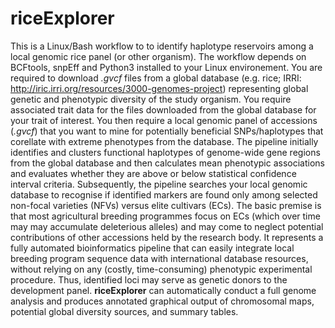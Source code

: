 # riceExplorer

This is a Linux/Bash workflow to to identify haplotype reservoirs among a local genomic rice panel (or other organism). The workflow depends on BCFtools, snpEff and Python3 installed to your Linux environement. You are required to download *.gvcf* files from a global database (e.g. rice; IRRI: http://iric.irri.org/resources/3000-genomes-project) representing global genetic and phenotypic diversity of the study organism. You require associated trait data for the files downloaded from the global database for your trait of interest. You then require a local genomic panel of accessions (*.gvcf*) that you want to mine for potentially beneficial SNPs/haplotypes that corellate with extreme phenotypes from the database. The pipeline initially identifies and clusters functional haplotypes of genome-wide gene regions from the global database and then calculates mean phenotypic associations and evaluates whether they are above or below statistical confidence interval criteria. Subsequently, the pipeline searches your local genomic database to recognise if identified markers are found only among selected non-focal varieties (NFVs) versus elite cultivars (ECs). The basic premise is that most agricultural breeding programmes focus on ECs (which over time may may accumulate deleterious alleles) and may come to neglect potential contributions of other accessions held by the research body. It represents a fully automated bioinformatics pipeline that can easily integrate local breeding program sequence data with international database resources, without relying on any (costly, time-consuming) phenotypic experimental procedure. Thus, identified loci may serve as genetic donors to the development panel. **riceExplorer** can automatically conduct a full genome analysis and produces annotated graphical output of chromosomal maps, potential global diversity sources, and summary tables.
